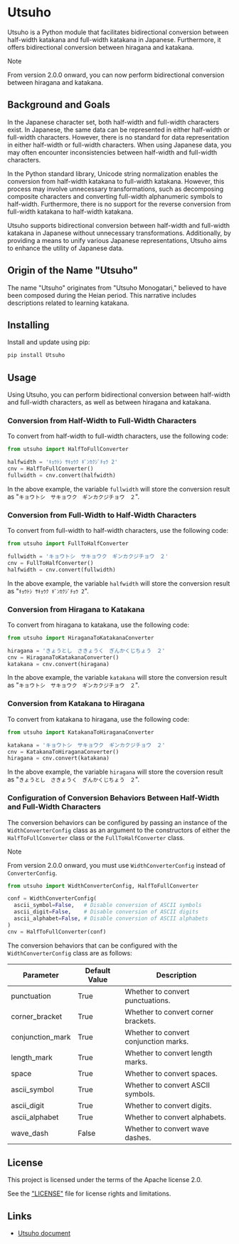 # Utsuho

Utsuho is a Python module that facilitates bidirectional conversion between half-width katakana and full-width katakana in Japanese. Furthermore, it offers bidirectional conversion between hiragana and katakana.

> [!NOTE]
> From version 2.0.0 onward, you can now perform bidirectional conversion between hiragana and katakana.

## Background and Goals

In the Japanese character set, both half-width and full-width characters exist. In Japanese, the same data can be represented in either half-width or full-width characters. However, there is no standard for data representation in either half-width or full-width characters. When using Japanese data, you may often encounter inconsistencies between half-width and full-width characters.

In the Python standard library, Unicode string normalization enables the conversion from half-width katakana to full-width katakana. However, this process may involve unnecessary transformations, such as decomposing composite characters and converting full-width alphanumeric symbols to half-width. Furthermore, there is no support for the reverse conversion from full-width katakana to half-width katakana.

Utsuho supports bidirectional conversion between half-width and full-width katakana in Japanese without unnecessary transformations. Additionally, by providing a means to unify various Japanese representations, Utsuho aims to enhance the utility of Japanese data.

## Origin of the Name "Utsuho"

The name "Utsuho" originates from "Utsuho Monogatari," believed to have been composed during the Heian period. This narrative includes descriptions related to learning katakana.

## Installing

Install and update using pip:

```sh
pip install Utsuho
```

## Usage

Using Utsuho, you can perform bidirectional conversion between half-width and full-width characters, as well as between hiragana and katakana.

### Conversion from Half-Width to Full-Width Characters

To convert from half-width to full-width characters, use the following code:

```python
from utsuho import HalfToFullConverter

halfwidth = 'ｷｮｳﾄｼ ｻｷｮｳｸ ｷﾞﾝｶｸｼﾞﾁｮｳ 2'
cnv = HalfToFullConverter()
fullwidth = cnv.convert(halfwidth)
```

In the above example, the variable `fullwidth` will store the conversion result as "`キョウトシ　サキョウク　ギンカクジチョウ　２`".

### Conversion from Full-Width to Half-Width Characters

To convert from full-width to half-width characters, use the following code:

```python
from utsuho import FullToHalfConverter

fullwidth = 'キョウトシ　サキョウク　ギンカクジチョウ　２'
cnv = FullToHalfConverter()
halfwidth = cnv.convert(fullwidth)
```

In the above example, the variable `halfwidth` will store the conversion result as "`ｷｮｳﾄｼ ｻｷｮｳｸ ｷﾞﾝｶｸｼﾞﾁｮｳ 2`".

### Conversion from Hiragana to Katakana

To convert from hiragana to katakana, use the following code:

```python
from utsuho import HiraganaToKatakanaConverter

hiragana = 'きょうとし　さきょうく　ぎんかくじちょう　２'
cnv = HiraganaToKatakanaConverter()
katakana = cnv.convert(hiragana)
```

In the above example, the variable `katakana` will store the conversion result as "`キョウトシ　サキョウク　ギンカクジチョウ　２`".

### Conversion from Katakana to Hiragana

To convert from katakana to hiragana, use the following code:

```python
from utsuho import KatakanaToHiraganaConverter

katakana = 'キョウトシ　サキョウク　ギンカクジチョウ　２'
cnv = KatakanaToHiraganaConverter()
hiragana = cnv.convert(katakana)
```

In the above example, the variable `hiragana` will store the coversion result as "`きょうとし　さきょうく　ぎんかくじちょう　２`".

### Configuration of Conversion Behaviors Between Half-Width and Full-Width Characters

The conversion behaviors can be configured by passing an instance of the `WidthConverterConfig` class as an argument to the constructors of either the `HalfToFullConverter` class or the `FullToHalfConverter` class.

> [!NOTE]
> From version 2.0.0 onward, you must use `WidthConverterConfig` instead of `ConverterConfig`.

```python
from utsuho import WidthConverterConfig, HalfToFullConverter

conf = WidthConverterConfig(
  ascii_symbol=False,   # Disable conversion of ASCII symbols
  ascii_digit=False,    # Disable conversion of ASCII digits
  ascii_alphabet=False, # Disable conversion of ASCII alphabets
)
cnv = HalfToFullConverter(conf)
```

The conversion behaviors that can be configured with the `WidthConverterConfig` class are as follows:

| Parameter        | Default Value | Description                           |
| ---------------- | ------------- | ------------------------------------- |
| punctuation      | True          | Whether to convert punctuations.      |
| corner_bracket   | True          | Whether to convert corner brackets.   |
| conjunction_mark | True          | Whether to convert conjunction marks. |
| length_mark      | True          | Whether to convert length marks.      |
| space            | True          | Whether to convert spaces.            |
| ascii_symbol     | True          | Whether to convert ASCII symbols.     |
| ascii_digit      | True          | Whether to convert digits.            |
| ascii_alphabet   | True          | Whether to convert alphabets.         |
| wave_dash        | False         | Whether to convert wave dashes.       |

## License

This project is licensed under the terms of the Apache license 2.0.

See the ["LICENSE"](https://github.com/juno-rmks/utsuho/blob/main/LICENSE) file for license rights and limitations.

## Links

* [Utsuho document](https://utsuho.readthedocs.io/ja/latest/)
